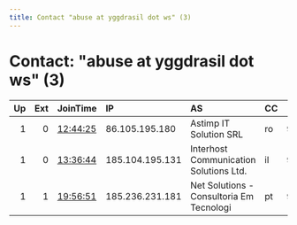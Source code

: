 ```yaml
---
title: Contact "abuse at yggdrasil dot ws" (3)
---
```


# Contact: "abuse at yggdrasil dot ws" (3)

|   Up |   Ext | JoinTime                                                                                            | IP              | AS                                       | CC   |   ORp |   Dirp | OS    | Version   | Nickname   |   eFamMembers |
|-----:|------:|:----------------------------------------------------------------------------------------------------|:----------------|:-----------------------------------------|:-----|------:|-------:|:------|:----------|:-----------|--------------:|
|    1 |     0 | [12:44:25](https://metrics.torproject.org/rs.html#details/ADB3ED1E13C16A46804E03FE36ACAB40058D419C) | 86.105.195.180  | Astimp IT Solution SRL                   | ro   |  9001 |   9030 | Linux | 0.4.5.9   | Ragnarok   |             1 |
|    1 |     0 | [13:36:44](https://metrics.torproject.org/rs.html#details/27FBD63FCC0B5D87E16D0EE3F17B9BDB1F881A49) | 185.104.195.131 | Interhost Communication Solutions Ltd.   | il   |  9001 |      0 | Linux | 0.4.5.9   | Munin      |             1 |
|    1 |     1 | [19:56:51](https://metrics.torproject.org/rs.html#details/3AB7F2E13E71CBA760739497E571E33DAEDD1752) | 185.236.231.181 | Net Solutions - Consultoria Em Tecnologi | pt   |  9001 |      0 | Linux | 0.4.5.9   | Freya      |             1 |
